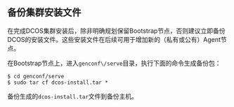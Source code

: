 ## 备份集群安装文件

在完成DCOS集群安装后，除非明确规划保留Bootstrap节点，否则建议立即备份DCOS的安装文件。这些安装文件在后续可用于增加新的（私有或公有）Agent节点。

在Bootstrap节点上，进入`genconf\/serve`目录，执行下面的命令生成备份包：

```
$ cd genconf/serve
$ sudo tar cf dcos-install.tar *
```

备份生成的`dcos-install.tar`文件到备份主机。

